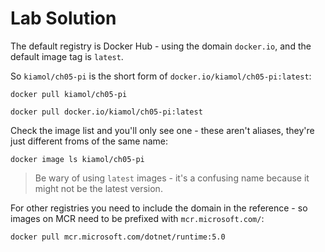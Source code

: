 # Lab Solution

The default registry is Docker Hub - using the domain `docker.io`, and the default image tag is `latest`.

So `kiamol/ch05-pi` is the short form of `docker.io/kiamol/ch05-pi:latest`:

```
docker pull kiamol/ch05-pi

docker pull docker.io/kiamol/ch05-pi:latest
```

Check the image list and you'll only see one - these aren't aliases, they're just different froms of the same name:

```
docker image ls kiamol/ch05-pi
```

> Be wary of using `latest` images - it's a confusing name because it might not be the latest version.

For other registries you need to include the domain in the reference - so images on MCR need to be prefixed with `mcr.microsoft.com/`:

```
docker pull mcr.microsoft.com/dotnet/runtime:5.0
```
